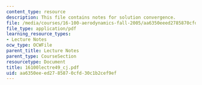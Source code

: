 ```yaml
---
content_type: resource
description: This file contains notes for solution convergence.
file: /media/courses/16-100-aerodynamics-fall-2005/aa6350eeed2785870cfd30c1b2cef9ef_16100lectre49_cj.pdf
file_type: application/pdf
learning_resource_types:
- Lecture Notes
ocw_type: OCWFile
parent_title: Lecture Notes
parent_type: CourseSection
resourcetype: Document
title: 16100lectre49_cj.pdf
uid: aa6350ee-ed27-8587-0cfd-30c1b2cef9ef
---
```

